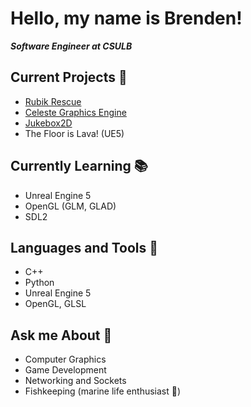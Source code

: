 # Hello, my name is Brenden!
***Software Engineer at CSULB***

## Current Projects 🚀
* [Rubik Rescue](https://github.com/racerbren/Rubik-Rescue)
* [Celeste Graphics Engine](https://github.com/racerbren/Celeste-Graphics-Engine)
* [Jukebox2D](https://github.com/racerbren/Jukebox2D)
* The Floor is Lava! (UE5)

## Currently Learning 📚
* Unreal Engine 5
* OpenGL (GLM, GLAD)
* SDL2

## Languages and Tools 🔨
* C++
* Python
* Unreal Engine 5
* OpenGL, GLSL

## Ask me About 🔮
* Computer Graphics
* Game Development
* Networking and Sockets
* Fishkeeping (marine life enthusiast 🐙)
